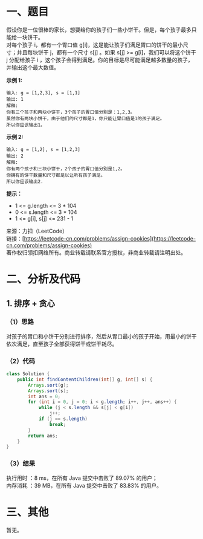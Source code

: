 # 一、题目
假设你是一位很棒的家长，想要给你的孩子们一些小饼干。但是，每个孩子最多只能给一块饼干。    
对每个孩子 i，都有一个胃口值 g[i]，这是能让孩子们满足胃口的饼干的最小尺寸；并且每块饼干 j，都有一个尺寸 s[j] 。如果 s[j] >= g[i]，我们可以将这个饼干 j 分配给孩子 i ，这个孩子会得到满足。你的目标是尽可能满足越多数量的孩子，并输出这个最大数值。    
   
**示例 1:**   
```
输入: g = [1,2,3], s = [1,1]
输出: 1
解释: 
你有三个孩子和两块小饼干，3个孩子的胃口值分别是：1,2,3。
虽然你有两块小饼干，由于他们的尺寸都是1，你只能让胃口值是1的孩子满足。
所以你应该输出1。
```
**示例 2:**   
```
输入: g = [1,2], s = [1,2,3]
输出: 2
解释: 
你有两个孩子和三块小饼干，2个孩子的胃口值分别是1,2。
你拥有的饼干数量和尺寸都足以让所有孩子满足。
所以你应该输出2.
```
**提示：**   
- 1 <= g.length <= 3 * 104
- 0 <= s.length <= 3 * 104
- 1 <= g[i], s[j] <= 231 - 1
    
来源：力扣（LeetCode）    
链接：[https://leetcode-cn.com/problems/assign-cookies](https://leetcode-cn.com/problems/assign-cookies)   
著作权归领扣网络所有。商业转载请联系官方授权，非商业转载请注明出处。   
# 二、分析及代码    
## 1. 排序 + 贪心
### （1）思路
对孩子的胃口和小饼干分别进行排序，然后从胃口最小的孩子开始，用最小的饼干依次满足，直至孩子全部获得饼干或饼干耗尽。    
### （2）代码
```Java
class Solution {
    public int findContentChildren(int[] g, int[] s) {
        Arrays.sort(g);
        Arrays.sort(s);
        int ans = 0;
        for (int i = 0, j = 0; i < g.length; i++, j++, ans++) {
            while (j < s.length && s[j] < g[i])
                j++;
            if (j == s.length)
                break;
        }
        return ans;
    }
}
```
### （3）结果
执行用时 ：8 ms，在所有 Java 提交中击败了 89.07% 的用户；    
内存消耗 ：39 MB，在所有 Java 提交中击败了 83.83% 的用户。      
# 三、其他
暂无。  
